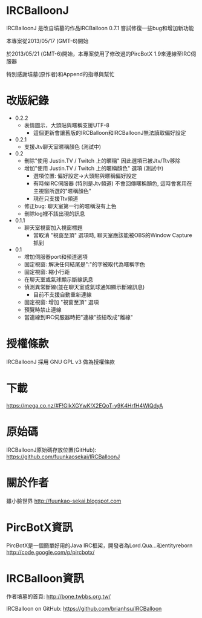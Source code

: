 IRCBalloonJ
===========
IRCBalloonJ 是改自墳墓的作品IRCBalloon 0.7.1
嘗試修復一些bug和增加新功能

本專案從2013/05/17 (GMT-6)開始

於2013/05/21 (GMT-6)開始，本專案使用了修改過的PircBotX 1.9來連線至IRC伺服器

特別感謝墳墓(原作者)和Append的指導與幫忙

改版紀錄
===========
 - 0.2.2
    - 表情圖示，大頭貼與暱稱支援UTF-8
        - 這個更新會讓舊版的IRCBalloon和IRCBalloonJ無法讀取偏好設定
 - 0.2.1
    - 支援Jtv聊天室暱稱顏色 (測試中)
 - 0.2
    - 刪除"使用 Justin.TV / Twitch 上的暱稱" 因此選項已被Jtv/Ttv移除
    - 增加"使用 Justin.TV / Twitch 上的暱稱顏色" 選項 (測試中)
        - 選項位置: 偏好設定→大頭貼與暱稱偏好設定
        - 有時候IRC伺服器 (特別是Jtv頻道) 不會回傳暱稱顏色, 這時會套用在主視窗所選的"暱稱顏色"
        - 現在只支援Ttv頻道
    - 修正bug: 聊天室第一行的暱稱沒有上色
    - 刪除log裡不該出現的訊息
 - 0.1.1
    - 聊天室視窗加入視窗標題
        - 當取消 "視窗至頂" 選項時, 聊天室應該能被OBS的Window Capture抓到
 - 0.1
    - 增加伺服器port和頻道選項
    - 固定視窗: 解決任何結尾是":"的字被取代為暱稱字色
    - 固定視窗: 縮小行距
    - 在聊天室或氣球顯示斷線訊息
    - 偵測異常斷線(並在聊天室或氣球通知顯示斷線訊息)
        - 目前不支援自動重新連線
    - 固定視窗: 增加 "視窗至頂" 選項
    - 預覽時禁止連線
    - 當連線到IRC伺服器時把"連線"按紐改成"離線"

授權條款
========

IRCBalloonJ 採用 GNU GPL v3 做為授權條款

下載
==========
https://mega.co.nz/#F!GIkXGYwK!X2EQoT-y9K4HrfH4WlQdyA

原始碼
==========
IRCBalloonJ原始碼存放位置(GitHub):
https://github.com/fuunkaosekai/IRCBalloonJ

關於作者
==========
雖小臉世界
http://fuunkao-sekai.blogspot.com

PircBotX資訊
==========
PircBotX是一個簡單好用的Java IRC框架，開發者為Lord.Qua...和entityreborn
http://code.google.com/p/pircbotx/

IRCBalloon資訊
==========
作者墳墓的首頁:
http://bone.twbbs.org.tw/

IRCBalloon on GitHub:
https://github.com/brianhsu/IRCBalloon
